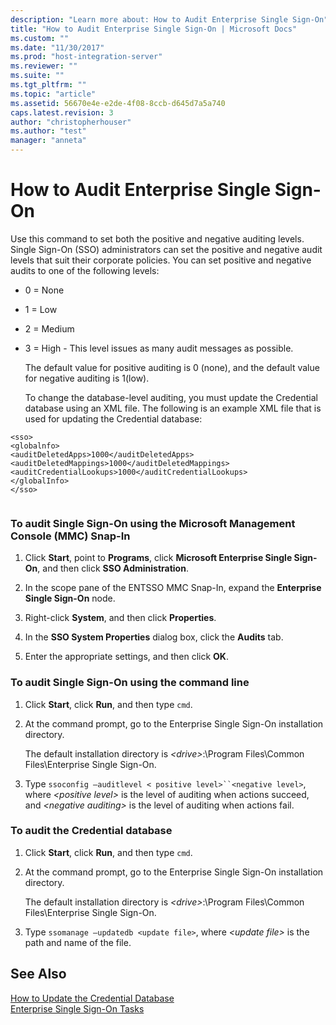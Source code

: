```yaml
---
description: "Learn more about: How to Audit Enterprise Single Sign-On"
title: "How to Audit Enterprise Single Sign-On | Microsoft Docs"
ms.custom: ""
ms.date: "11/30/2017"
ms.prod: "host-integration-server"
ms.reviewer: ""
ms.suite: ""
ms.tgt_pltfrm: ""
ms.topic: "article"
ms.assetid: 56670e4e-e2de-4f08-8ccb-d645d7a5a740
caps.latest.revision: 3
author: "christopherhouser"
ms.author: "test"
manager: "anneta"
---
```

# How to Audit Enterprise Single Sign-On
Use this command to set both the positive and negative auditing levels. Single Sign-On (SSO) administrators can set the positive and negative audit levels that suit their corporate policies. You can set positive and negative audits to one of the following levels:  
  
- 0 = None  
  
- 1 = Low  
  
- 2 = Medium  
  
- 3 = High - This level issues as many audit messages as possible.  
  
  The default value for positive auditing is 0 (none), and the default value for negative auditing is 1(low).  
  
  To change the database-level auditing, you must update the Credential database using an XML file. The following is an example XML file that is used for updating the Credential database:  
  
```  
<sso>  
<globalnfo>  
<auditDeletedApps>1000</auditDeletedApps>  
<auditDeletedMappings>1000</auditDeletedMappings>  
<auditCredentialLookups>1000</auditCredentialLookups>  
</globalInfo>  
</sso>  
  
```  
  
### To audit Single Sign-On using the Microsoft Management Console (MMC) Snap-In  
  
1.  Click **Start**, point to **Programs**, click **Microsoft Enterprise Single Sign-On**, and then click **SSO Administration**.  
  
2.  In the scope pane of the ENTSSO MMC Snap-In, expand the **Enterprise Single Sign-On** node.  
  
3.  Right-click **System**, and then click **Properties**.  
  
4.  In the **SSO System Properties** dialog box, click the **Audits** tab.  
  
5.  Enter the appropriate settings, and then click **OK**.  
  
### To audit Single Sign-On using the command line  
  
1.  Click **Start**, click **Run**, and then type `cmd`.  
  
2.  At the command prompt, go to the Enterprise Single Sign-On installation directory.  
  
     The default installation directory is *\<drive>*:\Program Files\Common Files\Enterprise Single Sign-On.  
  
3.  Type `ssoconfig –auditlevel < positive level>``<negative level>`, where *\<positive level>* is the level of auditing when actions succeed, and *\<negative auditing>* is the level of auditing when actions fail.  
  
### To audit the Credential database  
  
1.  Click **Start**, click **Run**, and then type `cmd`.  
  
2.  At the command prompt, go to the Enterprise Single Sign-On installation directory.  
  
     The default installation directory is *\<drive>*:\Program Files\Common Files\Enterprise Single Sign-On.  
  
3.  Type `ssomanage –updatedb <update file>`, where *\<update file>* is the path and name of the file.  
  
## See Also  
 [How to Update the Credential Database](../esso/how-to-update-the-credential-database.md)   
 [Enterprise Single Sign-On Tasks](../esso/enterprise-single-sign-on-tasks.md)
